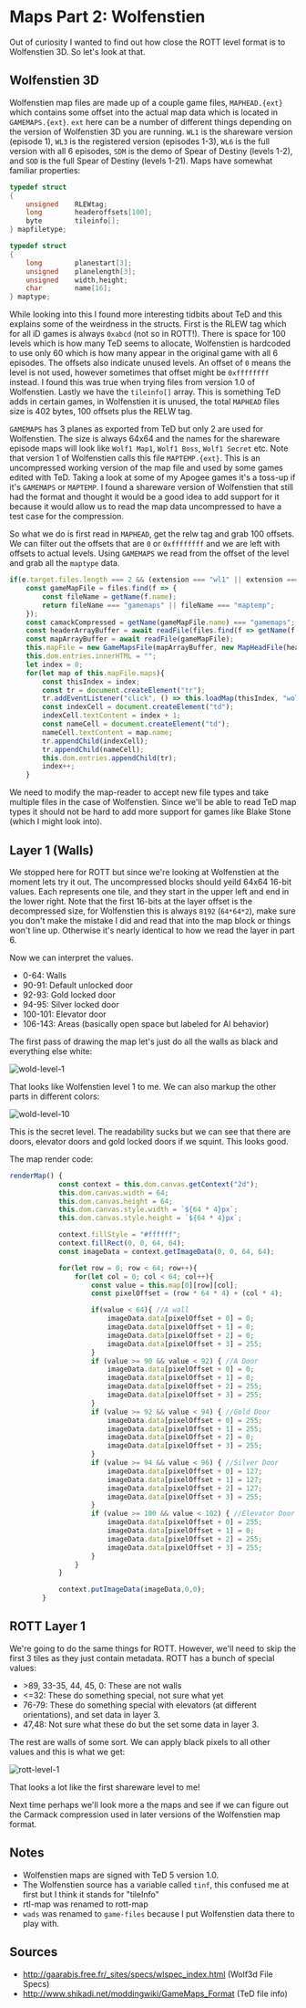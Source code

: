 Maps Part 2: Wolfenstien
========================

Out of curiosity I wanted to find out how close the ROTT level format is to Wolfenstien 3D.  So let's look at that.

Wolfenstien 3D
--------------

Wolfenstien map files are made up of a couple game files, `MAPHEAD.{ext}` which contains some offset into the actual map data which is located in `GAMEMAPS.{ext}`.  `ext` here can be a number of different things depending on the version of Wolfenstien 3D you are running.  `WL1` is the shareware version (episode 1), `WL3` is the registered version (episodes 1-3), `WL6` is the full version with all 6 episodes, `SDM` is the demo of Spear of Destiny (levels 1-2), and `SOD` is the full Spear of Destiny (levels 1-21).  Maps have somewhat familiar properties:

```C
typedef struct
{
	unsigned	RLEWtag;
	long		headeroffsets[100];
	byte		tileinfo[];
} mapfiletype;

typedef	struct
{
	long		planestart[3];
	unsigned	planelength[3];
	unsigned	width,height;
	char		name[16];
} maptype;
```
While looking into this I found more interesting tidbits about TeD and this explains some of the weirdness in the structs.  First is the RLEW tag which for all iD games is always `0xabcd` (not so in ROTT!). There is space for 100 levels which is how many TeD seems to allocate, Wolfenstien is hardcoded to use only 60 which is how many appear in the original game with all 6 episodes.  The offsets also indicate unused levels.  An offset of `0` means the level is not used, however sometimes that offset might be `0xffffffff` instead. I found this was true when trying files from version 1.0 of Wolfenstien.  Lastly we have the `tileinfo[]` array.  This is something TeD adds in certain games, in Wolfenstien it is unused, the total `MAPHEAD` files size is 402 bytes, 100 offsets plus the RELW tag.

`GAMEMAPS` has 3 planes as exported from TeD but only 2 are used for Wolfenstien.  The size is always 64x64 and the names for the shareware episode maps will look like `Wolf1 Map1`, `Wolf1 Boss`, `Wolf1 Secret` etc.  Note that version 1 of Wolfenstien calls this file `MAPTEMP.{ext}`.  This is an uncompressed working version of the map file and used by some games edited with TeD.  Taking a look at some of my Apogee games it's a toss-up if it's `GAMEMAPS` or `MAPTEMP`.  I found a shareware version of Wolfenstien that still had the format and thought it would be a good idea to add support for it because it would allow us to read the map data uncompressed to have a test case for the compression.

So what we do is first read in `MAPHEAD`, get the relw tag and grab 100 offsets.  We can filter out the offsets that are `0` or `0xffffffff` and we are left with offsets to actual levels.  Using `GAMEMAPS` we read from the offset of the level and grab all the `maptype` data. 

```js
if(e.target.files.length === 2 && (extension === "wl1" || extension === "wl3" || extension == "wl6" || extension === "sdm" || extension === "sod")){
	const gameMapFile = files.find(f => {
		const fileName = getName(f.name);
		return fileName === "gamemaps" || fileName === "maptemp";
	});
	const camackCompressed = getName(gameMapFile.name) === "gamemaps";
	const headerArrayBuffer = await readFile(files.find(f => getName(f.name) === "maphead"));
	const mapArrayBuffer = await readFile(gameMapFile);
	this.mapFile = new GameMapsFile(mapArrayBuffer, new MapHeadFile(headerArrayBuffer),  camackCompressed);
	this.dom.entries.innerHTML = "";
	let index = 0;
	for(let map of this.mapFile.maps){
		const thisIndex = index;
		const tr = document.createElement("tr");
		tr.addEventListener("click", () => this.loadMap(thisIndex, "wolf"));
		const indexCell = document.createElement("td");
		indexCell.textContent = index + 1;
		const nameCell = document.createElement("td");
		nameCell.textContent = map.name;
		tr.appendChild(indexCell);
		tr.appendChild(nameCell);
		this.dom.entries.appendChild(tr);
		index++;
	}
```

We need to modify the map-reader to accept new file types and take multiple files in the case of Wolfenstien.  Since we'll be able to read TeD map types it should not be hard to add more support for games like Blake Stone (which I might look into).

Layer 1 (Walls)
---------------

We stopped here for ROTT but since we're looking at Wolfenstien at the moment lets try it out.  The uncompressed blocks should yeild 64x64 16-bit values.  Each represents one tile, and they start in the upper left and end in the lower right.  Note that the first 16-bits at the layer offset is the decompressed size, for Wolfenstien this is always `8192` (`64*64*2`), make sure you don't make the mistake I did and read that into the map block or things won't line up.  Otherwise it's nearly identical to how we read the layer in part 6.

Now we can interpret the values.
- 0-64: Walls
- 90-91: Default unlocked door
- 92-93: Gold locked door
- 94-95: Silver locked door
- 100-101: Elevator door
- 106-143: Areas (basically open space but labeled for AI behavior)

The first pass of drawing the map let's just do all the walls as black and everything else white:

![wold-level-1](wolf-level-1.png)

That looks like Wolfenstien level 1 to me.  We can also markup the other parts in different colors:

![wold-level-10](wolf-level-10.png)

This is the secret level.  The readability sucks but we can see that there are doors, elevator doors and gold locked doors if we squint.  This looks good.

The map render code:

```js
renderMap() {
			const context = this.dom.canvas.getContext("2d");
			this.dom.canvas.width = 64;
			this.dom.canvas.height = 64;
			this.dom.canvas.style.width = `${64 * 4}px`;
			this.dom.canvas.style.height = `${64 * 4}px`;

			context.fillStyle = "#ffffff";
			context.fillRect(0, 0, 64, 64);
			const imageData = context.getImageData(0, 0, 64, 64);

			for(let row = 0; row < 64; row++){
				for(let col = 0; col < 64; col++){
					const value = this.map[0][row][col];
					const pixelOffset = (row * 64 * 4) + (col * 4);

					if(value < 64){ //A wall
						imageData.data[pixelOffset + 0] = 0;
						imageData.data[pixelOffset + 1] = 0;
						imageData.data[pixelOffset + 2] = 0;
						imageData.data[pixelOffset + 3] = 255;
					}
					if (value >= 90 && value < 92) { //A Door
						imageData.data[pixelOffset + 0] = 0;
						imageData.data[pixelOffset + 1] = 0;
						imageData.data[pixelOffset + 2] = 255;
						imageData.data[pixelOffset + 3] = 255;
					}
					if (value >= 92 && value < 94) { //Gold Door
						imageData.data[pixelOffset + 0] = 255;
						imageData.data[pixelOffset + 1] = 255;
						imageData.data[pixelOffset + 2] = 0;
						imageData.data[pixelOffset + 3] = 255;
					}
					if (value >= 94 && value < 96) { //Silver Door
						imageData.data[pixelOffset + 0] = 127;
						imageData.data[pixelOffset + 1] = 127;
						imageData.data[pixelOffset + 2] = 127;
						imageData.data[pixelOffset + 3] = 255;
					}
					if (value >= 100 && value < 102) { //Elevator Door
						imageData.data[pixelOffset + 0] = 255;
						imageData.data[pixelOffset + 1] = 0;
						imageData.data[pixelOffset + 2] = 255;
						imageData.data[pixelOffset + 3] = 255;
					}
				}
			}

			context.putImageData(imageData,0,0);
		}
```

ROTT Layer 1
------------

We're going to do the same things for ROTT.  However, we'll need to skip the first 3 tiles as they just contain metadata.  ROTT has a bunch of special values:

- \>89, 33-35, 44, 45, 0: These are not walls
- <=32: These do something special, not sure what yet
- 76-79: These do something special with elevators (at different orientations), and set data in layer 3.
- 47,48: Not sure what these do but the set some data in layer 3.

The rest are walls of some sort.  We can apply black pixels to all other values and this is what we get:

![rott-level-1](rott-level-1.png)

That looks a lot like the first shareware level to me!

Next time perhaps we'll look more a the maps and see if we can figure out the Carmack compression used in later versions of the Wolfenstien map format.

Notes
-----

- Wolfenstien maps are signed with TeD 5 version 1.0.
- The Wolfenstien source has a variable called `tinf`, this confused me at first but I think it stands for "tileInfo"
- rtl-map was renamed to rott-map
- `wads` was renamed to `game-files` because I put Wolfenstien data there to play with.

Sources
-------

- http://gaarabis.free.fr/_sites/specs/wlspec_index.html (Wolf3d File Specs)
- http://www.shikadi.net/moddingwiki/GameMaps_Format (TeD file info)